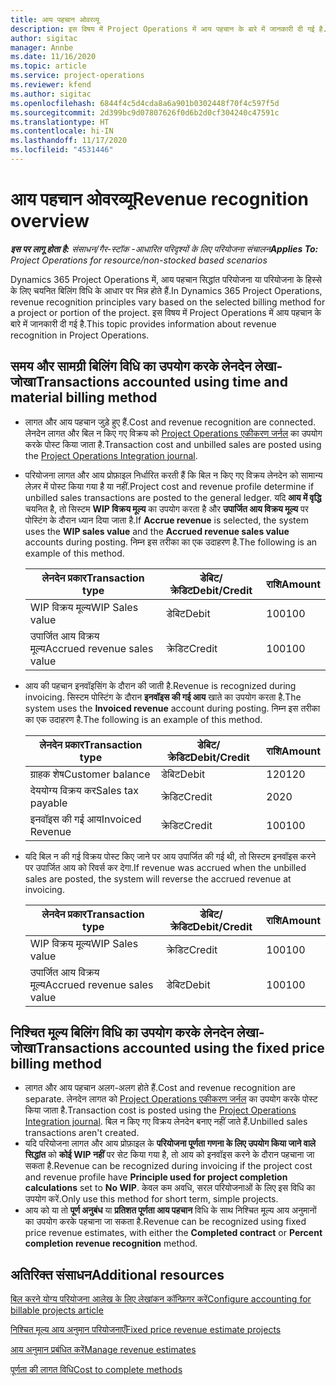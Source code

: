 ```yaml
---
title: आय पहचान ओवरव्यू
description: इस विषय में Project Operations में आय पहचान के बारे में जानकारी दी गई है.
author: sigitac
manager: Annbe
ms.date: 11/16/2020
ms.topic: article
ms.service: project-operations
ms.reviewer: kfend
ms.author: sigitac
ms.openlocfilehash: 6844f4c5d4cda8a6a901b0302448f70f4c597f5d
ms.sourcegitcommit: 2d399bc9d07807626f0d6b2d0cf304240c47591c
ms.translationtype: HT
ms.contentlocale: hi-IN
ms.lasthandoff: 11/17/2020
ms.locfileid: "4531446"
---
```

# <a name="revenue-recognition-overview"></a><span data-ttu-id="13210-103">आय पहचान ओवरव्यू</span><span class="sxs-lookup"><span data-stu-id="13210-103">Revenue recognition overview</span></span>

<span data-ttu-id="13210-104">_**इस पर लागू होता है:** संसाधन/गैर-स्टॉक -आधारित परिदृश्यों के लिए परियोजना संचालन_</span><span class="sxs-lookup"><span data-stu-id="13210-104">_**Applies To:** Project Operations for resource/non-stocked based scenarios_</span></span>

<span data-ttu-id="13210-105">Dynamics 365 Project Operations में, आय पहचान सिद्धांत परियोजना या परियोजना के हिस्से के लिए चयनित बिलिंग विधि के आधार पर भिन्न होते हैं.</span><span class="sxs-lookup"><span data-stu-id="13210-105">In Dynamics 365 Project Operations, revenue recognition principles vary based on the selected billing method for a project or portion of the project.</span></span> <span data-ttu-id="13210-106">इस विषय में Project Operations में आय पहचान के बारे में जानकारी दी गई है.</span><span class="sxs-lookup"><span data-stu-id="13210-106">This topic provides information about revenue recognition in Project Operations.</span></span>

## <a name="transactions-accounted-using-time-and-material-billing-method"></a><span data-ttu-id="13210-107">समय और सामग्री बिलिंग विधि का उपयोग करके लेनदेन लेखा-जोखा</span><span class="sxs-lookup"><span data-stu-id="13210-107">Transactions accounted using time and material billing method</span></span>

- <span data-ttu-id="13210-108">लागत और आय पहचान जुड़े हुए हैं.</span><span class="sxs-lookup"><span data-stu-id="13210-108">Cost and revenue recognition are connected.</span></span> <span data-ttu-id="13210-109">लेनदेन लागत और बिल न किए गए विक्रय को [Project Operations एकीकरण जर्नल](../project-accounting/project-operations-integration-journal.md) का उपयोग करके पोस्ट किया जाता है.</span><span class="sxs-lookup"><span data-stu-id="13210-109">Transaction cost and unbilled sales are posted using the [Project Operations Integration journal](../project-accounting/project-operations-integration-journal.md).</span></span>
- <span data-ttu-id="13210-110">परियोजना लागत और आय प्रोफ़ाइल निर्धारित करती हैं कि बिल न किए गए विक्रय लेनदेन को सामान्य लेज़र में पोस्ट किया गया है या नहीं.</span><span class="sxs-lookup"><span data-stu-id="13210-110">Project cost and revenue profile determine if unbilled sales transactions are posted to the general ledger.</span></span> <span data-ttu-id="13210-111">यदि **आय में वृद्धि** चयनित है, तो सिस्टम **WIP विक्रय मूल्य** का उपयोग करता है और **उपार्जित आय विक्रय मूल्य** पर पोस्टिंग के दौरान ध्यान दिया जाता है.</span><span class="sxs-lookup"><span data-stu-id="13210-111">If **Accrue revenue** is selected, the system uses the **WIP sales value** and the **Accrued revenue sales value** accounts during posting.</span></span> <span data-ttu-id="13210-112">निम्न इस तरीका का एक उदाहरण है.</span><span class="sxs-lookup"><span data-stu-id="13210-112">The following is an example of this method.</span></span>  

  | <span data-ttu-id="13210-113">लेनदेन प्रकार</span><span class="sxs-lookup"><span data-stu-id="13210-113">Transaction type</span></span> | <span data-ttu-id="13210-114">डेबिट/क्रेडिट</span><span class="sxs-lookup"><span data-stu-id="13210-114">Debit/Credit</span></span> | <span data-ttu-id="13210-115">राशि</span><span class="sxs-lookup"><span data-stu-id="13210-115">Amount</span></span> |
  | --- | --- | --- |
  | <span data-ttu-id="13210-116">WIP विक्रय मूल्य</span><span class="sxs-lookup"><span data-stu-id="13210-116">WIP Sales value</span></span> | <span data-ttu-id="13210-117">डेबिट</span><span class="sxs-lookup"><span data-stu-id="13210-117">Debit</span></span> | <span data-ttu-id="13210-118">100</span><span class="sxs-lookup"><span data-stu-id="13210-118">100</span></span> |
  | <span data-ttu-id="13210-119">उपार्जित आय विक्रय मूल्य</span><span class="sxs-lookup"><span data-stu-id="13210-119">Accrued revenue sales value</span></span> | <span data-ttu-id="13210-120">क्रेडिट</span><span class="sxs-lookup"><span data-stu-id="13210-120">Credit</span></span> | <span data-ttu-id="13210-121">100</span><span class="sxs-lookup"><span data-stu-id="13210-121">100</span></span> |

- <span data-ttu-id="13210-122">आय की पहचान इनवॉइसिंग के दौरान की जाती है.</span><span class="sxs-lookup"><span data-stu-id="13210-122">Revenue is recognized during invoicing.</span></span> <span data-ttu-id="13210-123">सिस्टम पोस्टिंग के दौरान **इनवॉइस की गई आय** खाते का उपयोग करता है.</span><span class="sxs-lookup"><span data-stu-id="13210-123">The system uses the **Invoiced revenue** account during posting.</span></span> <span data-ttu-id="13210-124">निम्न इस तरीका का एक उदाहरण है.</span><span class="sxs-lookup"><span data-stu-id="13210-124">The following is an example of this method.</span></span>  

  | <span data-ttu-id="13210-125">लेनदेन प्रकार</span><span class="sxs-lookup"><span data-stu-id="13210-125">Transaction type</span></span> | <span data-ttu-id="13210-126">डेबिट/क्रेडिट</span><span class="sxs-lookup"><span data-stu-id="13210-126">Debit/Credit</span></span> | <span data-ttu-id="13210-127">राशि</span><span class="sxs-lookup"><span data-stu-id="13210-127">Amount</span></span> |
  | --- | --- | --- |
  | <span data-ttu-id="13210-128">ग्राहक शेष</span><span class="sxs-lookup"><span data-stu-id="13210-128">Customer balance</span></span> | <span data-ttu-id="13210-129">डेबिट</span><span class="sxs-lookup"><span data-stu-id="13210-129">Debit</span></span> | <span data-ttu-id="13210-130">120</span><span class="sxs-lookup"><span data-stu-id="13210-130">120</span></span> |
  | <span data-ttu-id="13210-131">देययोग्य विक्रय कर</span><span class="sxs-lookup"><span data-stu-id="13210-131">Sales tax payable</span></span> | <span data-ttu-id="13210-132">क्रेडिट</span><span class="sxs-lookup"><span data-stu-id="13210-132">Credit</span></span> | <span data-ttu-id="13210-133">20</span><span class="sxs-lookup"><span data-stu-id="13210-133">20</span></span> |
  | <span data-ttu-id="13210-134">इनवॉइस की गई आय</span><span class="sxs-lookup"><span data-stu-id="13210-134">Invoiced Revenue</span></span> | <span data-ttu-id="13210-135">क्रेडिट</span><span class="sxs-lookup"><span data-stu-id="13210-135">Credit</span></span> | <span data-ttu-id="13210-136">100</span><span class="sxs-lookup"><span data-stu-id="13210-136">100</span></span> |

- <span data-ttu-id="13210-137">यदि बिल न की गई विक्रय पोस्ट किए जाने पर आय उपार्जित की गई थी, तो सिस्टम इनवॉइस करने पर उपार्जित आय को रिवर्स कर देगा.</span><span class="sxs-lookup"><span data-stu-id="13210-137">If revenue was accrued when the unbilled sales are posted, the system will reverse the accrued revenue at invoicing.</span></span>

  | <span data-ttu-id="13210-138">लेनदेन प्रकार</span><span class="sxs-lookup"><span data-stu-id="13210-138">Transaction type</span></span> | <span data-ttu-id="13210-139">डेबिट/क्रेडिट</span><span class="sxs-lookup"><span data-stu-id="13210-139">Debit/Credit</span></span> | <span data-ttu-id="13210-140">राशि</span><span class="sxs-lookup"><span data-stu-id="13210-140">Amount</span></span> |
  | --- | --- | --- |
  | <span data-ttu-id="13210-141">WIP विक्रय मूल्य</span><span class="sxs-lookup"><span data-stu-id="13210-141">WIP Sales value</span></span> | <span data-ttu-id="13210-142">क्रेडिट</span><span class="sxs-lookup"><span data-stu-id="13210-142">Credit</span></span> | <span data-ttu-id="13210-143">100</span><span class="sxs-lookup"><span data-stu-id="13210-143">100</span></span> |
  | <span data-ttu-id="13210-144">उपार्जित आय विक्रय मूल्य</span><span class="sxs-lookup"><span data-stu-id="13210-144">Accrued revenue sales value</span></span> | <span data-ttu-id="13210-145">डेबिट</span><span class="sxs-lookup"><span data-stu-id="13210-145">Debit</span></span> | <span data-ttu-id="13210-146">100</span><span class="sxs-lookup"><span data-stu-id="13210-146">100</span></span> |

## <a name="transactions-accounted-using-the-fixed-price-billing-method"></a><span data-ttu-id="13210-147">निश्चित मूल्य बिलिंग विधि का उपयोग करके लेनदेन लेखा-जोखा</span><span class="sxs-lookup"><span data-stu-id="13210-147">Transactions accounted using the fixed price billing method</span></span>

- <span data-ttu-id="13210-148">लागत और आय पहचान अलग-अलग होते हैं.</span><span class="sxs-lookup"><span data-stu-id="13210-148">Cost and revenue recognition are separate.</span></span> <span data-ttu-id="13210-149">लेनदेन लागत को [Project Operations एकीकरण जर्नल](../project-accounting/project-operations-integration-journal.md) का उपयोग करके पोस्ट किया जाता है.</span><span class="sxs-lookup"><span data-stu-id="13210-149">Transaction cost is posted using the [Project Operations Integration journal](../project-accounting/project-operations-integration-journal.md).</span></span> <span data-ttu-id="13210-150">बिल न किए गए विक्रय लेनदेन बनाए नहीं जाते हैं.</span><span class="sxs-lookup"><span data-stu-id="13210-150">Unbilled sales transactions aren't created.</span></span>
- <span data-ttu-id="13210-151">यदि परियोजना लागत और आय प्रोफ़ाइल के **परियोजना पूर्णता गणना के लिए उपयोग किया जाने वाले सिद्धांत** को **कोई WIP नहीं** पर सेट किया गया है, तो आय को इनवॉइस करने के दौरान पहचाना जा सकता है.</span><span class="sxs-lookup"><span data-stu-id="13210-151">Revenue can be recognized during invoicing if the project cost and revenue profile have **Principle used for project completion calculations** set to **No WIP**.</span></span> <span data-ttu-id="13210-152">केवल कम अवधि, सरल परियोजनाओं के लिए इस विधि का उपयोग करें.</span><span class="sxs-lookup"><span data-stu-id="13210-152">Only use this method for short term, simple projects.</span></span>
- <span data-ttu-id="13210-153">आय को या तो **पूर्ण अनुबंध** या **प्रतिशत पूर्णता आय पहचान** विधि के साथ निश्चित मूल्य आय अनुमानों का उपयोग करके पहचाना जा सकता है.</span><span class="sxs-lookup"><span data-stu-id="13210-153">Revenue can be recognized using fixed price revenue estimates, with either the **Completed contract** or **Percent completion revenue recognition** method.</span></span>

## <a name="additional-resources"></a><span data-ttu-id="13210-154">अतिरिक्त संसाधन</span><span class="sxs-lookup"><span data-stu-id="13210-154">Additional resources</span></span>
[<span data-ttu-id="13210-155">बिल करने योग्य परियोजना आलेख के लिए लेखांकन कॉन्फ़िगर करें</span><span class="sxs-lookup"><span data-stu-id="13210-155">Configure accounting for billable projects article</span></span>](../project-accounting/configure-accounting-billable-projects.md)

[<span data-ttu-id="13210-156">निश्चित मूल्य आय अनुमान परियोजनाएँ</span><span class="sxs-lookup"><span data-stu-id="13210-156">Fixed price revenue estimate projects</span></span>](rev-rec-percentage-completion-method.md)

[<span data-ttu-id="13210-157">आय अनुमान प्रबंधित करें</span><span class="sxs-lookup"><span data-stu-id="13210-157">Manage revenue estimates</span></span>](rev-rec-completed-contract-method.md)

[<span data-ttu-id="13210-158">पूर्णता की लागत विधि</span><span class="sxs-lookup"><span data-stu-id="13210-158">Cost to complete methods</span></span>](cost-complete-methods.md)
